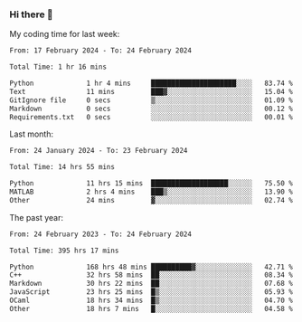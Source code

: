 ### Hi there 👋

My coding time for last week:

<!--START_SECTION:week-->

```txt
From: 17 February 2024 - To: 24 February 2024

Total Time: 1 hr 16 mins

Python             1 hr 4 mins     █████████████████████░░░░   83.74 %
Text               11 mins         ███▓░░░░░░░░░░░░░░░░░░░░░   15.04 %
GitIgnore file     0 secs          ▒░░░░░░░░░░░░░░░░░░░░░░░░   01.09 %
Markdown           0 secs          ░░░░░░░░░░░░░░░░░░░░░░░░░   00.12 %
Requirements.txt   0 secs          ░░░░░░░░░░░░░░░░░░░░░░░░░   00.01 %
```

<!--END_SECTION:week-->

Last month:

<!--START_SECTION:month-->

```txt
From: 24 January 2024 - To: 23 February 2024

Total Time: 14 hrs 55 mins

Python             11 hrs 15 mins  ███████████████████░░░░░░   75.50 %
MATLAB             2 hrs 4 mins    ███▒░░░░░░░░░░░░░░░░░░░░░   13.90 %
Other              24 mins         ▓░░░░░░░░░░░░░░░░░░░░░░░░   02.74 %
```

<!--END_SECTION:month-->

The past year:

<!--START_SECTION:year-->

```txt
From: 24 February 2023 - To: 24 February 2024

Total Time: 395 hrs 17 mins

Python             168 hrs 48 mins ██████████▓░░░░░░░░░░░░░░   42.71 %
C++                32 hrs 58 mins  ██░░░░░░░░░░░░░░░░░░░░░░░   08.34 %
Markdown           30 hrs 22 mins  ██░░░░░░░░░░░░░░░░░░░░░░░   07.68 %
JavaScript         23 hrs 25 mins  █▒░░░░░░░░░░░░░░░░░░░░░░░   05.93 %
OCaml              18 hrs 34 mins  █▒░░░░░░░░░░░░░░░░░░░░░░░   04.70 %
Other              18 hrs 7 mins   █░░░░░░░░░░░░░░░░░░░░░░░░   04.58 %
```

<!--END_SECTION:year-->
